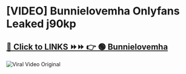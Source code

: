 
 # [VIDEO] Bunnielovemha Onlyfans Leaked j90kp

## <h2><a href="https://clipsfans.com/Bunnielovemha&ref=git">🔗 Click to LINKS ⏩⏩ 👉 🟢 Bunnielovemha </a></h2>

<a href="https://clipsfans.com/Bunnielovemha&ref=git" rel="nofollow" data-target="animated-image.originalLink"><img src="https://i.ibb.co.com/xMMVF88/686577567.gif" alt="Viral Video Original" style="max-width: 100%; display: inline-block;" data-target="animated-image.originalImage"></a>

